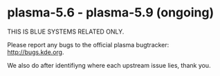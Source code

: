 # plasma-5.6 - plasma-5.9 (ongoing)

THIS IS BLUE SYSTEMS RELATED ONLY.

Please report any bugs to the official plasma bugtracker: http://bugs.kde.org.

We also do after identifiyng where each upstream issue lies, thank you.
